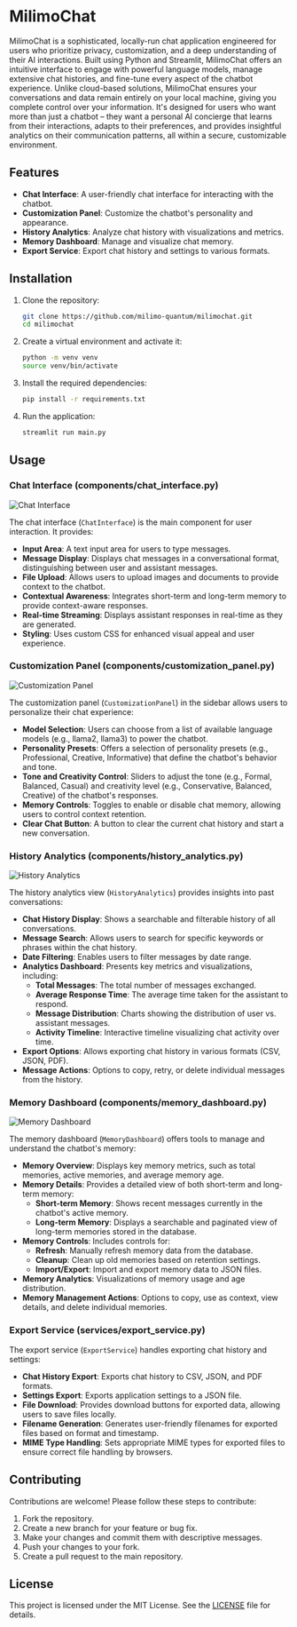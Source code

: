 # MilimoChat

MilimoChat is a sophisticated, locally-run chat application engineered for users who prioritize privacy, customization, and a deep understanding of their AI interactions. Built using Python and Streamlit, MilimoChat offers an intuitive interface to engage with powerful language models, manage extensive chat histories, and fine-tune every aspect of the chatbot experience. Unlike cloud-based solutions, MilimoChat ensures your conversations and data remain entirely on your local machine, giving you complete control over your information. It's designed for users who want more than just a chatbot – they want a personal AI concierge that learns from their interactions, adapts to their preferences, and provides insightful analytics on their communication patterns, all within a secure, customizable environment.

## Features

- **Chat Interface**: A user-friendly chat interface for interacting with the chatbot.
- **Customization Panel**: Customize the chatbot's personality and appearance.
- **History Analytics**: Analyze chat history with visualizations and metrics.
- **Memory Dashboard**: Manage and visualize chat memory.
- **Export Service**: Export chat history and settings to various formats.

## Installation

1. Clone the repository:
   ```bash
   git clone https://github.com/milimo-quantum/milimochat.git
   cd milimochat
   ```

2. Create a virtual environment and activate it:
   ```bash
   python -m venv venv
   source venv/bin/activate
   ```

3. Install the required dependencies:
   ```bash
   pip install -r requirements.txt
   ```

4. Run the application:
   ```bash
   streamlit run main.py
   ```

## Usage

### Chat Interface (components/chat_interface.py)

![Chat Interface](assets/screenshots/milimochat-1.png)

The chat interface (`ChatInterface`) is the main component for user interaction. It provides:
- **Input Area**: A text input area for users to type messages.
- **Message Display**: Displays chat messages in a conversational format, distinguishing between user and assistant messages.
- **File Upload**: Allows users to upload images and documents to provide context to the chatbot.
- **Contextual Awareness**: Integrates short-term and long-term memory to provide context-aware responses.
- **Real-time Streaming**: Displays assistant responses in real-time as they are generated.
- **Styling**: Uses custom CSS for enhanced visual appeal and user experience.

### Customization Panel (components/customization_panel.py)

![Customization Panel](assets/screenshots/milimochat-2.png)

The customization panel (`CustomizationPanel`) in the sidebar allows users to personalize their chat experience:
- **Model Selection**: Users can choose from a list of available language models (e.g., llama2, llama3) to power the chatbot.
- **Personality Presets**: Offers a selection of personality presets (e.g., Professional, Creative, Informative) that define the chatbot's behavior and tone.
- **Tone and Creativity Control**: Sliders to adjust the tone (e.g., Formal, Balanced, Casual) and creativity level (e.g., Conservative, Balanced, Creative) of the chatbot's responses.
- **Memory Controls**: Toggles to enable or disable chat memory, allowing users to control context retention.
- **Clear Chat Button**: A button to clear the current chat history and start a new conversation.

### History Analytics (components/history_analytics.py)

![History Analytics](assets/screenshots/milimochat-3.png)

The history analytics view (`HistoryAnalytics`) provides insights into past conversations:
- **Chat History Display**: Shows a searchable and filterable history of all conversations.
- **Message Search**: Allows users to search for specific keywords or phrases within the chat history.
- **Date Filtering**: Enables users to filter messages by date range.
- **Analytics Dashboard**: Presents key metrics and visualizations, including:
    - **Total Messages**: The total number of messages exchanged.
    - **Average Response Time**: The average time taken for the assistant to respond.
    - **Message Distribution**: Charts showing the distribution of user vs. assistant messages.
    - **Activity Timeline**: Interactive timeline visualizing chat activity over time.
- **Export Options**: Allows exporting chat history in various formats (CSV, JSON, PDF).
- **Message Actions**: Options to copy, retry, or delete individual messages from the history.

### Memory Dashboard (components/memory_dashboard.py)

![Memory Dashboard](assets/screenshots/milimochat-4.png)

The memory dashboard (`MemoryDashboard`) offers tools to manage and understand the chatbot's memory:
- **Memory Overview**: Displays key memory metrics, such as total memories, active memories, and average memory age.
- **Memory Details**: Provides a detailed view of both short-term and long-term memory:
    - **Short-term Memory**: Shows recent messages currently in the chatbot's active memory.
    - **Long-term Memory**: Displays a searchable and paginated view of long-term memories stored in the database.
- **Memory Controls**: Includes controls for:
    - **Refresh**: Manually refresh memory data from the database.
    - **Cleanup**: Clean up old memories based on retention settings.
    - **Import/Export**: Import and export memory data to JSON files.
- **Memory Analytics**: Visualizations of memory usage and age distribution.
- **Memory Management Actions**: Options to copy, use as context, view details, and delete individual memories.

### Export Service (services/export_service.py)
The export service (`ExportService`) handles exporting chat history and settings:
- **Chat History Export**: Exports chat history to CSV, JSON, and PDF formats.
- **Settings Export**: Exports application settings to a JSON file.
- **File Download**: Provides download buttons for exported data, allowing users to save files locally.
- **Filename Generation**: Generates user-friendly filenames for exported files based on format and timestamp.
- **MIME Type Handling**: Sets appropriate MIME types for exported files to ensure correct file handling by browsers.

## Contributing

Contributions are welcome! Please follow these steps to contribute:

1. Fork the repository.
2. Create a new branch for your feature or bug fix.
3. Make your changes and commit them with descriptive messages.
4. Push your changes to your fork.
5. Create a pull request to the main repository.

## License

This project is licensed under the MIT License. See the [LICENSE](LICENSE) file for details.